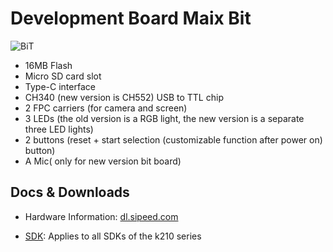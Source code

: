 Development Board Maix Bit
===========

![BiT](../../../assets/BiT.png)

* 16MB Flash
* Micro SD card slot
* Type-C interface
* CH340 (new version is CH552) USB to TTL chip
* 2 FPC carriers (for camera and screen)
* 3 LEDs (the old version is a RGB light, the new version is a separate three LED lights)
* 2 buttons (reset + start selection (customizable function after power on) button)
* A Mic( only for new version bit board)

## Docs & Downloads

* Hardware Information: [dl.sipeed.com](http://dl.sipeed.com/MAIX/HDK/Maix-Bit/)

* [SDK](../sdk/README.md): Applies to all SDKs of the k210 series

